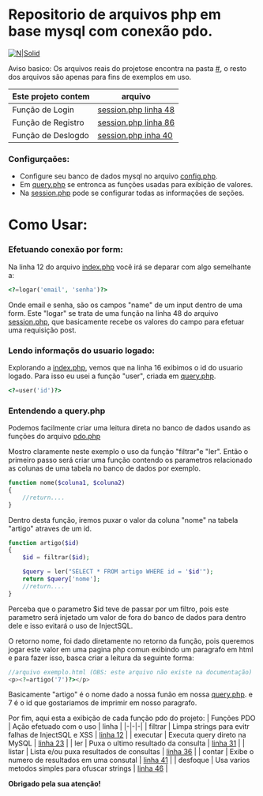 # Repositorio de arquivos php em base mysql com conexão pdo.

[![N|Solid](https://i.imgur.com/mF9AKO0.png)](https://www.paypal.com/cgi-bin/webscr?cmd=_donations&business=fabinhoec2210@gmail.com&item_name=F%C3%A1bio&currency_code=BRL)

Aviso basico: Os arquivos reais do projetose encontra na pasta [#](/%23), o resto dos arquivos são apenas para fins de exemplos em uso.

| Este projeto contem | arquivo |
|-|-|
| Função de Login |  [session.php linha 48](%23/session.php#L48) |
| Função de Registro |  [session.php linha 86](%23/session.php#L86) |
| Função de Deslogdo |  [session.php inha 40](%23/session.php#L40) |

### Configurçaões:
- Configure seu banco de dados mysql no arquivo [config.php](/%23/config.php).
- Em [query.php](/%23/query.php) se entronca as funções usadas para exibição de valores.
- Na [session.php](%23/session.php) pode se configurar todas as informações de seções.
#
#
# Como Usar:
### Efetuando conexão por form:
Na linha 12 do arquivo [index.php](/index.php#L12) você irá se deparar com algo semelhante a:
```php
<?=logar('email', 'senha')?>
```
Onde  email e senha, são os campos "name" de um input dentro de uma form.
Este "logar" se trata de uma função na linha 48 do arquivo [session.php](%23/session.php#L48), que basicamente recebe os valores do campo para efetuar uma requisição post.

### Lendo informaçõs do usuario logado:
Explorando a [index.php](/painel/index.php#L16), vemos que na linha 16 exibimos o id do usuario logado.
Para isso eu usei a função "user", criada em [query.php](/%23/query.php#L27).
```php
<?=user('id')?>
```

### Entendendo a query.php
Podemos facilmente criar uma leitura direta no banco de dados usando as funções do arquivo [pdo.php](/%23/pdo.php)

Mostro claramente neste exemplo o uso da função "filtrar"e "ler".
Então o primeiro passo será criar uma função contendo os parametros relacionado as colunas de uma tabela no banco de dados por exemplo.
```php
function nome($coluna1, $coluna2)
{
    //return....
}
````
Dentro desta função, iremos puxar o valor da coluna "nome" na tabela "artigo" atraves de um id.
```php
function artigo($id)
{
    $id = filtrar($id);

    $query = ler("SELECT * FROM artigo WHERE id = '$id'");
    return $query['nome'];
    //return....
}
````
Perceba que o parametro $id teve de passar por um filtro, pois este parametro será injetado um valor de fora do banco de dados para dentro dele e isso evitará o uso de InjectSQL.

O retorno nome, foi dado diretamente no retorno da função, pois queremos jogar este valor em uma pagina php comun exibindo um paragrafo em html e para fazer isso, basca criar a leitura da seguinte forma:
```php
//arquivo exemplo.html (OBS: este arquivo não existe na documentação)
<p><?=artigo('7')?></p>
```
Basicamente "artigo" é o nome dado a nossa funão em nossa [query.php](/%23/query.php). e 7 é o id que gostariamos de imprimir em nosso paragrafo.

Por fim, aqui esta a exibição de cada função pdo do projeto:
| Funções PDO | Ação efetuado com o uso | linha |
|-|-|-|
| filtrar | Limpa strings para evitr falhas de  InjectSQL e XSS | [linha 12](/%23/pdo.php#L12) |
| executar | Executa query direto na MySQL | [linha 23](/%23/pdo.php#L23) |
| ler | Puxa o ultimo resultado da consulta | [linha 31](/%23/pdo.php#L31) |
| listar | Lista e/ou puxa resultados de consultas | [linha 36](/%23/pdo.php#L36) |
| contar | Exibe o numero de resultados em uma consutal | [linha 41](/%23/pdo.php#L41) |
| desfoque | Usa varios metodos simples para ofuscar strings | [linha 46](/%23/pdo.php#L46) |

**Obrigado pela sua atenção!**
